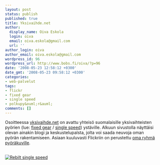 ```yaml
---
layout: post
status: publish
published: true
title: Yksivaihde.net
author:
  display_name: Oiva Eskola
  login: oiva
  email: oiva.eskola@gmail.com
  url: ''
author_login: oiva
author_email: oiva.eskola@gmail.com
wordpress_id: 96
wordpress_url: http://www.bobs.fi/oiva/?p=96
date: '2008-05-23 12:58:12 +0300'
date_gmt: '2008-05-23 09:58:12 +0300'
categories:
- web-palvelut
tags:
- flickr
- fixed gear
- single speed
- polkupy&ouml;r&auml;
comments: []
---
```

<p>Osoitteessa <a href="http://www.yksivaihde.net/site/">yksivaihde.net</a> on avattu yhteis&ouml; suomalaisille yksivaihteisten py&ouml;rien (lue: <a href="http://en.wikipedia.org/wiki/Fixed_gear" title="Wikipedia: fixed gear bicycle">fixed gear</a> / <a href="http://en.wikipedia.org/wiki/Single_speed" title="Wikipedia: single speed bicycle">single speed</a>) yst&auml;ville. Alkuun sivustolla n&auml;ytt&auml;isi olevan ainakin blogi ja keskustelupalsta, jolta voi saada neuvoja oman py&ouml;r&auml;n rakentamiseen. Asiaan kuuluvasti Flickriin on perustettu <a href="http://www.flickr.com/groups/yksivaihde/">oma ryhm&auml; py&ouml;r&auml;kuville</a>.</p>
<p><a href="http://www.flickr.com/photos/mustaninja/2059027029/in/pool-yksivaihde/"><br />
<img src="http://farm3.static.flickr.com/2217/2059027029_0fd1f67c8a_m.jpg" alt="Rebilt single speed" /></a></p>
